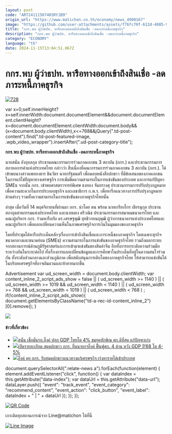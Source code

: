 ```yaml
---
layout: post
code: "ART2411150740SRYJB9"
origin_url: "https://www.matichon.co.th/economy/news_4900167"
image: "https://github.com/user-attachments/assets/f76fcf0f-612d-4085-9916-1779212272ec"
title: "กกร.พบ ผู้ว่าธปท. หารือทางออกเข้าถึงสินเชื่อ -ลดภาระหนี้ภาคธุรกิจ"
description: "กกร.พบ ผู้ว่าธปท. หารือทางออกเข้าถึงสินเชื่อ -ลดภาระหนี้ภาคธุรกิจ"
category: "ECONOMY"
language: "th"
date: 2024-11-15T13:04:51.067Z
---
```


# กกร.พบ ผู้ว่าธปท. หารือทางออกเข้าถึงสินเชื่อ -ลดภาระหนี้ภาคธุรกิจ

[![](https://www.matichon.co.th/wp-content/uploads/2024/11/728-203.jpg "728")](https://www.matichon.co.th/wp-content/uploads/2024/11/728-203.jpg)

var x=0;self.innerHeight?x=self.innerWidth:document.documentElement&&document.documentElement.clientHeight?x=document.documentElement.clientWidth:document.body&&(x=document.body.clientWidth),x<=768&&jQuery(".td-post-content").find(".td-post-featured-image, .wpb\_video\_wrapper").insertAfter(".ud-post-category-title");

**กกร.พบ ผู้ว่าธปท. หารือทางออกเข้าถึงสินเชื่อ -ลดภาระหนี้ภาคธุรกิจ**

นายสนั่น อังอุบลกุล ประธานคณะกรรมการร่วมภาคเอกชน 3 สถาบัน (กกร.) และประธานกรรมการสภาหอการค้าแห่งประเทศไทย กล่าวว่า สืบเนื่องที่คณะกรรมการร่วมภาคเอกชน 3 สถาบัน (กกร.). ได้เข้าพบนางสาวแพทองธาร ชินวัตร นายกรัฐมนตรี เพื่อมอบหนังสือปกขาว ที่มีข้อเสนอของภาคเอกชนในการแก้ไขปัญหาทางเศรษฐกิจ การเพิ่มขีดความสามารถในการแข่งขันของประเทศ และการแก้ปัญหา SMEs จากนั้น กกร. เข้าพบศาสตราจารย์พิเศษ ธงทอง จันทรางศุ ประธานกรรมการปรับปรุงกฎหมายเพื่อความสะดวกในการประกอบธุรกิจ และเลขาธิการ ก.พ.ร. เพื่อหารือแนวทางการปรับปรุงกฎหมายด้านต่างๆ รวมทั้งความสามารถในการแข่งขันของภาคธุรกิจไทยนั้น

ล่าสุด เมื่อวันที่ 14 พฤศจิกายนที่ผ่านมา กกร. นำโดย ตน พร้อม นายเกรียงไกร เธียรนุกุล ประธานสภาอุตสาหกรรมแห่งประเทศไทย และนายผยง ศรีวณิช ประธานกรรมการสมาคมธนาคารไทย และ คณะผู้บริหาร กกร. ร่วมหารือกับ ดร.เศรษฐพุฒิ สุทธิวาทนฤพุฒิ ผู้ว่าการธนาคารแห่งประเทศไทยและคณะผู้บริหาร เพื่อแลกเปลี่ยนความเห็นในภาพเศรษฐกิจการเงินในมุมมองของภาคธุรกิจ

โดยที่ประชุมได้หารือประเด็นหลักๆเรื่องการเข้าถึงสินเชื่อและภาระหนี้ของภาคธุรกิจ โดยเฉพาะธุรกิจขนาดกลางและขนาดย่อม (SMEs) ความสามารถในการแข่งขันของภาคธุรกิจไทย รวมถึงผลกระทบจากสถานการณ์ด้านภูมิรัฐศาสตร์และการเข้ามาแข่งขันของสินค้าจีน อีกทั้งการยกระดับความร่วมมือระหว่างกันในระยะต่อไป ทั้งเรื่องการแลกเปลี่ยนข้อมูลและการศึกษาในประเด็นที่อยู่ในความสนใจร่วมกัน ทั้งระดับส่วนกลางและส่วนภูมิภาค เพื่อสนับสนุนการเติบโตของภาคธุรกิจไทย ให้สามารถแข่งขันได้ในบริบทเศรษฐกิจที่อาจผันผวนและท้าทายมากขึ้น

Advertisement var ud\_screen\_width = document.body.clientWidth; var content\_inline\_2\_script\_ads\_show = false || ( ud\_screen\_width >= 1140 ) || ( ud\_screen\_width >= 1019 && ud\_screen\_width < 1140 ) || ( ud\_screen\_width >= 768 && ud\_screen\_width < 1019 ) || ( ud\_screen\_width < 768 ) ; if(!content\_inline\_2\_script\_ads\_show){ document.getElementsByClassName("td-a-rec-id-content\_inline\_2")\[0\].remove(); }

![](https://www.matichon.co.th/wp-content/uploads/2024/11/201074-1024x683.jpg)

#### ข่าวที่เกี่ยวข้อง

*   [![](https://www.matichon.co.th/wp-content/uploads/2024/10/สนั่น-อิ๊งค์28.jpg)สนั่น เชื่อมั่นรบ.อิ๊งค์ ปลุก GDP ไทยโต 4% ชมยุคทักษิณ ศก.ดีที่สุด แก้ปัญหาเก่ง](https://www.matichon.co.th/politics/news_4869140)
*   [![](https://www.matichon.co.th/wp-content/uploads/2024/10/มอบสมุดปกขาว-028.jpg)เปิดรายละเอียด สมุดปกขาว กกร. ยื่นนายกฯอิ๊งค์ ฟื้นฟูศก. 4 ด้าน หวัง GDP ปี’68 โต 4-5%](https://www.matichon.co.th/economy/news_4869093)
*   [![](https://www.matichon.co.th/wp-content/uploads/2024/10/728-301.jpg)อิ๊งค์ คุย กกร. รับสมุดปกขาวแนวทางแก้เศรษฐกิจ เร่งหารายได้เข้าประเทศ](https://www.matichon.co.th/economy/news_4868909)

document.querySelectorAll(".relate-news a").forEach(function(element) { element.addEventListener("click", function() { var dataIndex = this.getAttribute("data-index"); var dataUrl = this.getAttribute("data-url"); dataLayer.push({ "event": "track\_event", "event\_category": "recommend\_content", "event\_action": "click\_button", "event\_label": dataIndex + " | " + dataUrl }); }); });

[![QR Code](https://www.matichon.co.th/wp-content/uploads/2023/07/wob1371z.jpg)](https://lin.ee/ht0nDxX)

เกาะติดทุกสถานการณ์จาก Line@matichon ได้ที่นี่

[![Line Image](https://www.matichon.co.th/wp-content/uploads/2023/07/th.png)](https://lin.ee/ht0nDxX)
